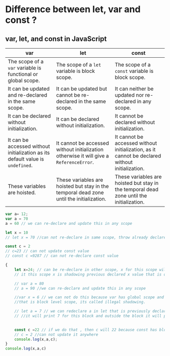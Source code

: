 # Difference between let, var and const ?

## var, let, and const in JavaScript

| **var**                                                                                  | **let**                                                                                  | **const**                                                                                   |
|------------------------------------------------------------------------------------------|------------------------------------------------------------------------------------------|---------------------------------------------------------------------------------------------|
| The scope of a `var` variable is functional or global scope.                             | The scope of a `let` variable is block scope.                                             | The scope of a `const` variable is block scope.                                              |
| It can be updated and re-declared in the same scope.                                     | It can be updated but cannot be re-declared in the same scope.                            | It can neither be updated nor re-declared in any scope.                                      |
| It can be declared without initialization.                                               | It can be declared without initialization.                                                | It cannot be declared without initialization.                                                |
| It can be accessed without initialization as its default value is `undefined`.           | It cannot be accessed without initialization otherwise it will give a `ReferenceError`.   | It cannot be accessed without initialization, as it cannot be declared without initialization. |
| These variables are hoisted.                                                             | These variables are hoisted but stay in the temporal dead zone until the initialization.  | These variables are hoisted but stay in the temporal dead zone until the initialization.     |


```javascript
var a= 12;
var a = 70
a = 60 // we can re-declare and update this in any scope

let x = 10
// let x = 70 //can not re-declare in same scope, throw already declared error

const c = 2
// c=23 // can not update const value
// const c =9287 // can not re-declare const value

{
    let x=24; // can be re-declare in other scope, x for this scope will print 24 but outside of this scope it will print 10 ,
    // it this scope x is shadowing previous declared x value that is outside of this scope

    // var a = 80
    // a = 90 //we can re-declare and update this in any scope

    //var x = 6 // we can not do this because var has global scope and previously it is declared using let ,
    //that is block level scope, its called illegal shadowing.

    // let a = 7 // we can redeclare a in let that is previously declared using var , cause let is block level , so 
    // //it will print 7 for this block and outside the block it will print 60

    
    const c =22 // if we do that , then c will 22 because const has block scope, outside the block it will print 22
    // c = 2 //can not update it anywhere
    console.log(x,a,c);
}
console.log(x,a,c)


```

